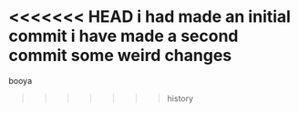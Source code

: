 <<<<<<< HEAD
i had made an initial commit 
i have made a second commit
some weird changes
=======
booya
>>>>>>> history
